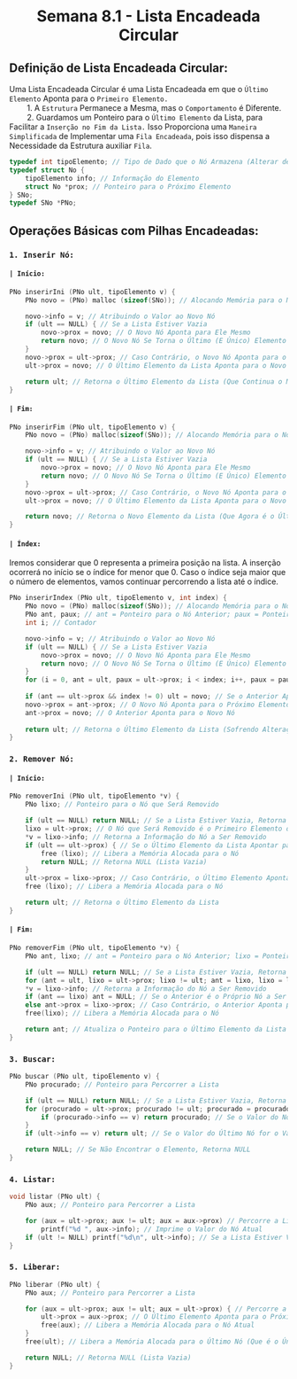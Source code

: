 <h1 align="center"> Semana 8.1 - Lista Encadeada Circular </h1>

## Definição de Lista Encadeada Circular:
Uma Lista Encadeada Circular é uma Lista Encadeada em que o `Último Elemento` Aponta para o `Primeiro Elemento.` 
<br>&emsp;&emsp; 1. A `Estrutura` Permanece a Mesma, mas o `Comportamento` é Diferente. 
<br>&emsp;&emsp; 2. Guardamos um Ponteiro para o `Último Elemento` da Lista, para Facilitar a `Inserção no Fim da Lista.` Isso Proporciona uma `Maneira Simplificada` de Implementar uma `Fila Encadeada`, pois isso dispensa a Necessidade da Estrutura auxiliar `Fila`.

~~~c
typedef int tipoElemento; // Tipo de Dado que o Nó Armazena (Alterar de Acordo com o Problema)
typedef struct No {
	tipoElemento info; // Informação do Elemento
	struct No *prox; // Ponteiro para o Próximo Elemento
} SNo;
typedef SNo *PNo;
~~~



## Operações Básicas com Pilhas Encadeadas:
### `1. Inserir Nó:`
#### `| Início:`
~~~c
PNo inserirIni (PNo ult, tipoElemento v) {
	PNo novo = (PNo) malloc (sizeof(SNo)); // Alocando Memória para o Novo Nó

	novo->info = v; // Atribuindo o Valor ao Novo Nó
	if (ult == NULL) { // Se a Lista Estiver Vazia
		novo->prox = novo; // O Novo Nó Aponta para Ele Mesmo
		return novo; // O Novo Nó Se Torna o Último (E Único) Elemento da Lista
	}
	novo->prox = ult->prox; // Caso Contrário, o Novo Nó Aponta para o Primeiro Elemento da Lista
	ult->prox = novo; // O Último Elemento da Lista Aponta para o Novo Nó

	return ult; // Retorna o Último Elemento da Lista (Que Continua o Mesmo)
}
~~~
#### `| Fim:`
~~~c
PNo inserirFim (PNo ult, tipoElemento v) {
	PNo novo = (PNo) malloc(sizeof(SNo)); // Alocando Memória para o Novo Nó

	novo->info = v; // Atribuindo o Valor ao Novo Nó
	if (ult == NULL) { // Se a Lista Estiver Vazia
		novo->prox = novo; // O Novo Nó Aponta para Ele Mesmo
		return novo; // O Novo Nó Se Torna o Último (E Único) Elemento da Lista
	}
	novo->prox = ult->prox; // Caso Contrário, o Novo Nó Aponta para o Primeiro Elemento da Lista
	ult->prox = novo; // O Último Elemento da Lista Aponta para o Novo Nó

	return novo; // Retorna o Novo Elemento da Lista (Que Agora é o Último). Essa é a Única Diferença entre Inserir no Início e no Fim.
}
~~~
#### `| Índex:`
Iremos considerar que 0 representa a primeira posição na lista. A inserção ocorrerá no início se o índice for menor que 0. Caso o índice seja maior que o número de elementos, vamos continuar percorrendo a lista até o índice.
~~~c
PNo inserirIndex (PNo ult, tipoElemento v, int index) {
	PNo novo = (PNo) malloc(sizeof(SNo)); // Alocando Memória para o Novo Nó
	PNo ant, paux; // ant = Ponteiro para o Nó Anterior; paux = Ponteiro Auxiliar para Percorrer a Lista
	int i; // Contador

	novo->info = v; // Atribuindo o Valor ao Novo Nó
	if (ult == NULL) { // Se a Lista Estiver Vazia
		novo->prox = novo; // O Novo Nó Aponta para Ele Mesmo
		return novo; // O Novo Nó Se Torna o Último (E Único) Elemento da Lista
	}
	for (i = 0, ant = ult, paux = ult->prox; i < index; i++, paux = paux->prox) ant = paux; // Percorrendo a Lista até o Índice
	
	if (ant == ult->prox && index != 0) ult = novo; // Se o Anterior Apontar para o Primeiro Elemento, Significa que o Novo Nó é o Último Elemento da Lista ou o Primeiro. Decidiremos de acordo com o Índice.
	novo->prox = ant->prox; // O Novo Nó Aponta para o Próximo Elemento do Anterior de Onde Ele Será Inserido
	ant->prox = novo; // O Anterior Aponta para o Novo Nó
	
	return ult; // Retorna o Último Elemento da Lista (Sofrendo Alterações ou Não)
}
~~~

### `2. Remover Nó:`
#### `| Início:`
~~~c
PNo removerIni (PNo ult, tipoElemento *v) {
	PNo lixo; // Ponteiro para o Nó que Será Removido

	if (ult == NULL) return NULL; // Se a Lista Estiver Vazia, Retorna NULL
	lixo = ult->prox; // O Nó que Será Removido é o Primeiro Elemento da Lista
	*v = lixo->info; // Retorna a Informação do Nó a Ser Removido
	if (ult == ult->prox) { // Se o Último Elemento da Lista Apontar para Ele Mesmo (Lista Só Possui um Elemento)
		free (lixo); // Libera a Memória Alocada para o Nó
		return NULL; // Retorna NULL (Lista Vazia)
	}
	ult->prox = lixo->prox; // Caso Contrário, o Último Elemento Aponta para o Próximo do Nó a Ser Removido
	free (lixo); // Libera a Memória Alocada para o Nó

	return ult; // Retorna o Último Elemento da Lista
}
~~~
#### `| Fim:`
~~~c
PNo removerFim (PNo ult, tipoElemento *v) {
	PNo ant, lixo; // ant = Ponteiro para o Nó Anterior; lixo = Ponteiro para o Nó que Será Removido

	if (ult == NULL) return NULL; // Se a Lista Estiver Vazia, Retorna NULL
	for (ant = ult, lixo = ult->prox; lixo != ult; ant = lixo, lixo = lixo->prox); // Percorrendo a Lista até o Último Elemento
	*v = lixo->info; // Retorna a Informação do Nó a Ser Removido
	if (ant == lixo) ant = NULL; // Se o Anterior é o Próprio Nó a Ser Removido, A Lista Só Possui um Elemento (Ficará Vazia Após a Remoção)
	else ant->prox = lixo->prox; // Caso Contrário, o Anterior Aponta para o Próximo do Nó a Ser Removido
	free(lixo); // Libera a Memória Alocada para o Nó

	return ant; // Atualiza o Ponteiro para o Último Elemento da Lista (Que Será o Anterior do Nó Removido, ou NULL)
}
~~~

### `3. Buscar:`
~~~c
PNo buscar (PNo ult, tipoElemento v) {
	PNo procurado; // Ponteiro para Percorrer a Lista

	if (ult == NULL) return NULL; // Se a Lista Estiver Vazia, Retorna NULL
	for (procurado = ult->prox; procurado != ult; procurado = procurado->prox) { // Percorrendo a Lista
		if (procurado->info == v) return procurado; // Se o Valor do Nó Atual for o Valor Procurado, Retorna o Nó
	}
	if (ult->info == v) return ult; // Se o Valor do Último Nó for o Valor Procurado, Retorna o Último Nó (Fazemos isso pois o Último Nó não é Verificado no For)

	return NULL; // Se Não Encontrar o Elemento, Retorna NULL
}
~~~

### `4. Listar:`
~~~c
void listar (PNo ult) {
	PNo aux; // Ponteiro para Percorrer a Lista

	for (aux = ult->prox; aux != ult; aux = aux->prox) // Percorre a Lista
		printf("%d ", aux->info); // Imprime o Valor do Nó Atual
	if (ult != NULL) printf("%d\n", ult->info); // Se a Lista Estiver Vazia, Não Entrará Aqui nem no For, Então Não Imprime Nada. Se a Lista só Possuir um Elemento, o For Não é Executado, mas o Último Nó é Impresso Aqui.
}
~~~

### `5. Liberar:`
~~~c
PNo liberar (PNo ult) {
	PNo aux; // Ponteiro para Percorrer a Lista

	for (aux = ult->prox; aux != ult; aux = ult->prox) { // Percorre a Lista
		ult->prox = aux->prox; // O Último Elemento Aponta para o Próximo do Nó Atual
		free(aux); // Libera a Memória Alocada para o Nó Atual
	}
	free(ult); // Libera a Memória Alocada para o Último Nó (Que é o Único que Restou)

	return NULL; // Retorna NULL (Lista Vazia)
}
~~~
